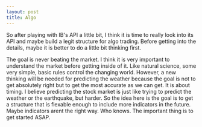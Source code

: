 ```yaml
---
layout: post
title: Algo
---
```


So after playing with IB's API a little bit, I think it is time to really look into its API and maybe build a legit structure for algo trading. Before getting into the details, maybe it is better to do a little bit thinking first.

The goal is never beating the market. I think it is very important to understand the market before getting inside of it. Like natural science, some very simple, basic rules control the changing world. However, a new thinking will be needed for predicting the weather because the goal is not to get absolutely right but to get the most accurate as we can get. It is about timing. I believe predicting the stock market is just like trying to predict the weather or the earthquake, but harder. So the idea here is the goal is to get a structure that is flexable enough to include more indicators in the future. Maybe indicators arent the right way. Who knows. The important thing is to get started ASAP. 
